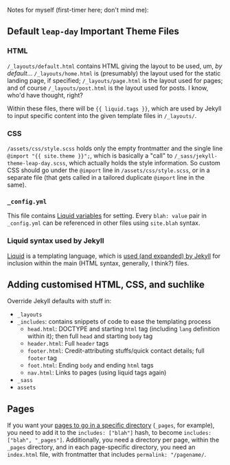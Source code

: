 Notes for myself (first-timer here; don't mind me):

## Default `leap-day` Important Theme Files

### HTML

`/_layouts/default.html` contains HTML giving the layout to be used, um, *by default*...  `/_layouts/home.html` is (presumably) the layout used for the static landing page, if specified; `/_layouts/page.html` is the layout used for pages; and of course `/_layouts/post.html` is the layout used for posts.  I know, who'd have thought, right?

Within these files, there will be `{{ liquid.tags }}`, which are used by Jekyll to input specific content into the given template files in `/_layouts/`.

### CSS

`/assets/css/style.scss` holds only the empty frontmatter and the single line `@import "{{ site.theme }}";`, which is basically a "call" to `/_sass/jekyll-theme-leap-day.scss`, which actually holds the style information.  So custom CSS should go under the `@import` line in `/assets/css/style.scss`, or in a separate file (that gets called in a tailored duplicate `@import` line in the same).

### `_config.yml`

This file contains [Liquid variables](https://jekyllrb.com/docs/variables/) for setting.  Every `blah: value` pair in `_config.yml` can be referenced in other files using `site.blah` syntax.

### Liquid syntax used by Jekyll

[Liquid](https://shopify.github.io/liquid/) is a templating language, which is [used (and expanded) by Jekyll](http://jekyllrb.com/docs/templates/) for inclusion within the main (HTML syntax, generally, I think?) files.

## Adding customised HTML, CSS, and suchlike

Override Jekyll defaults with stuff in:

* `_layouts`
* `_includes`: contains snippets of code to ease the templating process
    * `head.html`: DOCTYPE and starting `html` tag (including `lang` definition within it); then full `head` and starting `body` tag
    * `header.html`: Full `header` tags
    * `footer.html`: Credit-attributing stuffs/quick contact details; full `footer` tag
    * `foot.html`: Ending `body` and ending `html` tags
    * `nav.html`: Links to pages (using liquid tags again)
* `_sass`
* `assets`

## Pages

If you want your [pages to go in a specific directory](http://damonbauer.me/organizing-jekyll-pages/) (`_pages`, for example), you need to add it to the `includes: ["blah"]` hash, to become `includes: ["blah", "_pages"]`.  Additionally, you need a directory per page, within the `_pages` directory, and in each page-specific directory, you need an `index.html` file, with frontmatter that includes `permalink: "/pagename/`.
